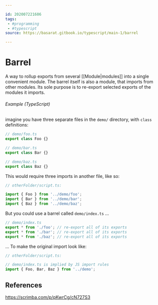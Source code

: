 ```yaml
---

id: 202007221606
tags:
 - #programming
 - #typescript
source: https://basarat.gitbook.io/typescript/main-1/barrel

---
```


# Barrel
A way to rollup exports from several [[Module|modules]] into a single convenient module. The barrel itself is also a module, that imports from other modules. Its sole purpose is to re-export selected exports of the modules it imports.

###### Example (TypeScript)
imagine you have three separate files in the `demo/` directory, with `class` definitions:
```js
// demo/foo.ts
export class Foo {}

// demo/bar.ts
export class Bar {}

// demo/baz.ts
export class Baz {}
```
This would require three imports in another file, like so:
```js
// otherFolder/script.ts:

import { Foo } from '../demo/foo';
import { Bar } from '../demo/bar';
import { Baz } from '../demo/baz';
```
But you could use a barrel called `demo/index.ts` ...
```js
// demo/index.ts
export * from './foo'; // re-export all of its exports
export * from './bar'; // re-export all of its exports
export * from './baz'; // re-export all of its exports
```
... To make the original import look like:
```js
// otherFolder/script.ts: 

// demo/index.ts is implied by JS import rules
import { Foo, Bar, Baz } from '../demo';

```

## References
https://scrimba.com/p/pKwrCg/cN727S3

